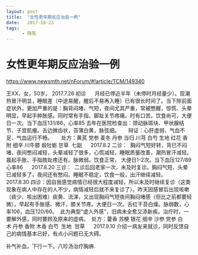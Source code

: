 ```yaml
---
layout: post
title:  "女性更年期反应治验一例"
date:   2017-10-23
tags:
      - 随笔
---
```


# 女性更年期反应治验一例


https://www.newsmth.net/nForum/#!article/TCM/149340

王XX，女，50岁。 2017.7.26 初诊 
   
月经已停近半年（未停时月经量少）。现潮热冒汗明显，睡眠差（中途易醒，醒后不易再入睡）已有很长时间了。当下除前面症状外，更加严重的是：胸背闷堵、气短，夜间尤其严重，常被憋醒，惊慌、头晕明显，早起手肿胀感。同时常有手指、脚趾关节疼痛。时有口苦。饮食尚可，大便日一次。当下血压131/86，心率85
去年在医院检查出：颈动脉斑块、甲状腺结节、子宫肌瘤。舌边微齿状，苔薄白黄，脉弦细。 
   
辩证：心肝虚弱、气血不足、气血运行不畅。 
   
处方：黄芪 党参 麦冬 丹参 当归 川芎 白芍 生地 红花 香附 细辛 川牛膝 煅牡蛎 甘草 
七副 
   
2017.8.2 二诊： 
胸闷气短好转，背已不闷堵，夜间憋闷减轻，头晕减轻了很多，心慌减轻，睡眠质量改善，潮热冒汗减轻。晨起手胀、手指肢趾疼还有。脉微弱。饮食正常， 大便日1-2次。当下血压127/89
心率86 
   
2017.8.20 三诊： 
二诊后回老家一次，未及时复诊。胸闷气短、头晕已减轻多了，夜间还有憋闷。睡眠不稳定，饮食一般，出汗继续减轻。 
   
2017.8.30
四诊：因自我感觉病情已经很大程度减轻，所以未及时继续复诊（这类现象在病人中存在的人不少，病情减轻后就不来复诊了）。昨天因感冒后出现咳嗽（痰少、咳出困难）痰黄、流涕，又出现胸闷气短夜间胸闷堵感（但比之前都要轻微），早起有手胀感、微汗，膝关节疼。大便日一次。舌红干苔白燥。脉弱数，心率106，血压120/60。 
此为典型"虚人外感"，旧病未全愈又添新疾。治疗时，一要解外感，同时要顾及原来的虚病。 
处方：藿香 苏梗 银花 细辛 沙参 党参 白术 丹参 香附 木香 白芍  生地  甘草 
   
2017.9.10
介绍一病友来就诊，同时反馈自己的病情基本已好，有点小问题已无大碍。 



补气补血，下行一下。八珍汤治疗胸痹.

